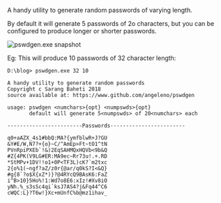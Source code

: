 A handy utility to generate random passwords of varying length.

By default it will generate 5 passwords of 2o characters, but you can be configured to produce
longer or shorter passwords.

![pswdgen.exe snapshot](https://github.com/angeleno/pswdgen/snap.png "pswdgen.exe snapshot")


Eg: This will produce 10 passwords of 32 character length:

```
D:\blog> pswdgen.exe 32 10

A handy utility to generate random passwords
Copyright c Sarang Baheti 2018
source available at: https://www.github.com/angeleno/pswdgen

usage: pswdgen <numchars>{opt} <numpswds>{opt}
       default will generate 5<numpswds> of 20<numchars> each

------------------------Passwords------------------------

q0+aAZX_4s1#bbQ:MA?{ymfblwR+J?GU
&Y#E/W,N7?+{o}~C/^AmEp>Ft~tO1^tN
PVnRpiPXEb`!&)2EqSAHMQxHQVb<9b&Q
#Z{4PK(V9LG#ER:MA9ec~Rr73u!.+.RD
*StMPv+1DV!!o1+0P<TF3L)cK?`m2txc
2{o%1(~ngf?aZ/z0r{@ar/q0kS?I<&Q}
#g{8`?o$X{xZ*)}?@4RYcQ9BAsK6:FaZ
i^B>10}5Ho%!1:Wd7o8E6:xIz!#Xv8iO
yNh.%_s3sSc4qi`ksJ7AS4?j&Fq44^C6
cWQC:L}?T6w!}Xc+mUnfC%b@mz1ihav_
```

